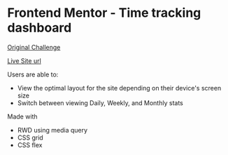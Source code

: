 # Frontend Mentor - Time tracking dashboard

[Original Challenge](https://www.frontendmentor.io/challenges/time-tracking-dashboard-UIQ7167Jw)  


[Live Site url](https://andychen-web.github.io/Time-tracking-dashboard/)

Users are able to:
- View the optimal layout for the site depending on their device's screen size
- Switch between viewing Daily, Weekly, and Monthly stats

Made with
- RWD using media query
- CSS grid
- CSS flex
